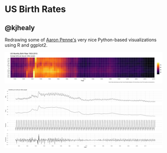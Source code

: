 # US Birth Rates

## @kjhealy

Redrawing some of [Aaron Penne's](http://github.com/aaronpenne/data_visualization) very nice Python-based visualizations using R and ggplot2.

![Tiled monthly birth rates](figures/births_monthly_tile.png)

![LOESS decomposition](figures/births_monthly_stl.png)
